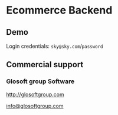 

Ecommerce Backend
======




Demo
----

Login credentials: `sky@sky.com`/`password`


Commercial support
------------------



### Glosoft group Software

http://glosoftgroup.com

info@glosoftgroup.com

